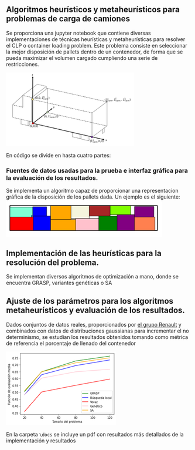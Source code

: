 ## Algoritmos heurísticos y metaheurísticos para problemas de carga de camiones
Se proporciona una jupyter notebook que contiene diversas implementaciones de técnicas heurísticas y metaheurísticas para resolver el CLP o container loading problem.
Este problema consiste en seleccionar la mejor disposición de pallets dentro de un contenedor, de forma que se pueda maximizar el volumen cargado cumpliendo una serie de restricciones. 

<img src="/figs/problema.png" alt="Texto Alternativo"  height="200">



En código se divide en hasta cuatro partes:

### Fuentes de datos usadas para la prueba e interfaz gráfica para la evaluación de los resultados.
Se implementa un algoritmo capaz de proporcionar una representacion gráfica de la disposición de los pallets dada. Un ejemplo es el siguiente:
<img src="/figs/interfaz.png" alt="Texto Alternativo" height="100">



## Implementación de las heurísticas para la resolución del problema.
Se implementan diversos algoritmos de optimización a mano, donde se encuentra GRASP, variantes genéticas o SA

## Ajuste de los parámetros para los algoritmos metaheurísticos y evaluación de los resultados.
Dados conjuntos de datos reales, proporcionados por [el grupo Renault](https://www.roadef.org/challenge/2022/en/) y combinados con datos de distribuciones gaussianas para incrementar el no determinismo, se estudian los resultados obtenidos tomando como métrica de referencia el porcentaje de llenado del contenedor

<img src="/figs/results.png" alt="Resultados" height="200">



En la carpeta `\docs` se incluye un pdf con resultados más detallados de la implementación y resultados